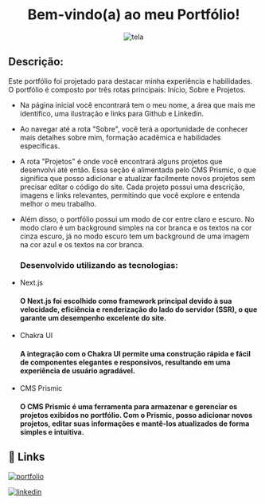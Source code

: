 <div align="center">
  <h1>Bem-vindo(a) ao meu Portfólio!</h1>

![tela](https://github.com/mateusrr/Portfolio/assets/72825535/1287cd1f-d7a2-4b4d-9738-280f60963716)
</div>

### <h2>Descrição:</h2>

Este portfólio foi projetado para destacar minha experiência e habilidades. O portfólio é composto por três rotas principais: Início, Sobre e Projetos.

- Na página inicial você encontrará tem o meu nome, a área que mais me identifico, uma ilustração e links para Github e Linkedin.

- Ao navegar até a rota "Sobre", você terá a oportunidade de conhecer mais detalhes sobre mim, formação acadêmica e habilidades específicas.

- A rota "Projetos" é onde você encontrará alguns projetos que desenvolvi até então. Essa seção é alimentada pelo CMS Prismic, o que significa que posso adicionar e atualizar facilmente novos projetos sem precisar editar o código do site. Cada projeto possui uma descrição, imagens e links relevantes, permitindo que você explore e entenda melhor o meu trabalho.

- Além disso, o portfólio possui um modo de cor entre claro e escuro. No modo claro é um background simples na cor branca e os textos na cor cinza escuro, já no modo escuro tem um background de uma imagem na cor azul e os textos na cor branca.

  <h3>Desenvolvido utilizando as tecnologias:</h2>
  
- Next.js

    #### O Next.js foi escolhido como framework principal devido à sua velocidade, eficiência e renderização do lado do servidor (SSR), o que garante um desempenho excelente do site.  

- Chakra UI

    #### A integração com o Chakra UI permite uma construção rápida e fácil de componentes elegantes e responsivos, resultando em uma experiência de usuário agradável.

- CMS Prismic

    #### O CMS Prismic é uma ferramenta para armazenar e gerenciar os projetos exibidos no portfólio. Com o Prismic, posso adicionar novos projetos, editar suas informações e mantê-los atualizados de forma simples e intuitiva.


<h2>🔗 Links</h2>

[![portfolio](https://img.shields.io/badge/my_portfolio-000?style=for-the-badge&logo=ko-fi&logoColor=white)](https://portfolio-mateusrr.vercel.app/)

[![linkedin](https://img.shields.io/badge/linkedin-0A66C2?style=for-the-badge&logo=linkedin&logoColor=white)](https://www.linkedin.com/in/mateusrr)
